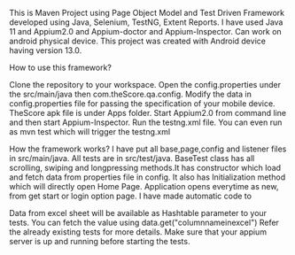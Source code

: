 This is Maven Project using Page Object Model and Test Driven Framework developed using Java, Selenium, TestNG, Extent Reports.
I have used Java 11 and Appium2.0 and Appium-doctor and Appium-Inspector.
Can work on android physical device. This project was created with Android device having version 13.0.

How to use this framework?

Clone the repository to your workspace.
Open the config.properties under the src/main/java then com.theScore.qa.config.
Modify the data in config.properties file for passing the specification of your mobile device.
TheScore apk file is under Apps folder.
Start Appium2.0 from command line and then start Appium-Inspector.
Run the testng.xml file. You can even run as mvn test which will trigger the testng.xml


How the framework works?
I have put all base,page,config and listener files in src/main/java. All tests are in src/test/java. 
BaseTest class has all scrolling, swiping and longpressing methods.It has constructor which load and fetch data from properties file in config.
It also has Initialization method which will directly open Home Page. Application opens everytime as new, from get start or login option page. I have made automatic code to 


Data from excel sheet will be available as Hashtable parameter to your tests. You can fetch the value using data.get("columnnameinexcel") Refer the already existing tests for more details.
Make sure that your appium server is up and running before starting the tests.
